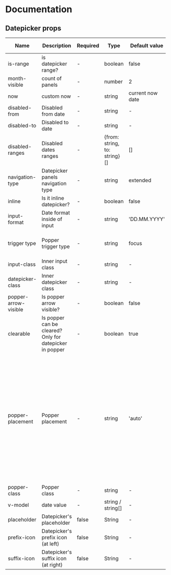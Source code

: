 # Documentation

## Datepicker props

| Name | Description | Required | Type | Default value | Possible values |
| --- | --- | --- | --- | --- | --- |
| is-range | is datepicker range? | - | boolean | false | - |
| month-visible | count of panels | - | number | 2 | any number |
| now | custom now | - | string | current now date | any date |
| disabled-from | Disabled from date | - | string | - | any date |
| disabled-to | Disabled to date | - | string | - | any date |
| disabled-ranges | Disabled dates ranges | - | {from: string, to: string}[] | [] | - |
| navigation-type | Datepicker panels navigation type | - | string | extended | simple, extended, none |
| inline | Is it inline datepicker? | - | boolean | false | - |
| input-format | Date format inside of input | - | string | 'DD.MM.YYYY' | any valid moment format |
| trigger type | Popper trigger type | - | string | focus | click, hover, focus, manual |
| input-class | Inner input class | - | string | - | any string |
| datepicker-class | Inner datepicker class | - | string | - | any string |
| popper-arrow-visible | Is popper arrow visible? | - | boolean | false | - |
| clearable | Is popper can be cleared? Only for datepicker in popper | - | boolean | true | - |
| popper-placement | Popper placement | - | string | 'auto' | auto-start, auto, auto-end, top-start, top, top-end, right-start, right, right-end, bottom-end, bottom, bottom-start, left-end, left, left-start |
| popper-class | Popper class | - | string | - | any string |
| v-model | date value | - | string / string[] | - | - |
| placeholder | Datepicker's placeholder | false | String | - | * |
| prefix-icon | Datepicker's prefix icon (at left) | false | String | - | * |
| suffix-icon | Datepicker's suffix icon (at right) | false | String | - | * |
